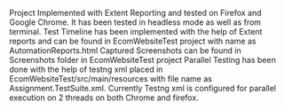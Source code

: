 Project Implemented with Extent Reporting and tested on Firefox and Google Chrome.
It has  been tested in headless mode as well as from terminal.
Test Timeline has been implemented with the help of Extent reports and can be found in EcomWebsiteTest project with name as AutomationReports.html
Captured Screenshots can be found in Screenshots folder in EcomWebsiteTest project
Parallel Testing has been done with the help of testng xml placed in EcomWebsiteTest/src/main/resources with file name as Assignment.TestSuite.xml.
Currently Testng xml is configured for parallel execution on 2 threads on both Chrome and firefox.
